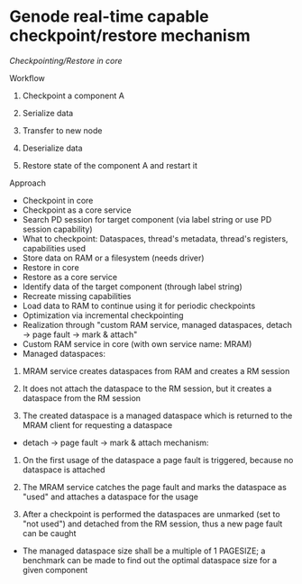 # Genode real-time capable checkpoint/restore mechanism

*Checkpointing/Restore in core*

Workflow

1. Checkpoint a component A

2. Serialize data

3. Transfer to new node

4. Deserialize data

5. Restore state of the component A and restart it


Approach
* Checkpoint in core
 * Checkpoint as a core service
 * Search PD session for target component (via label string or use PD session capability)
 * What to checkpoint: Dataspaces, thread's metadata, thread's registers, capabilities used
 * Store data on RAM or a filesystem (needs driver)
* Restore in core
 * Restore as a core service
 * Identify data of the target component (through label string)
 * Recreate missing capabilities
 * Load data to RAM to continue using it for periodic checkpoints
* Optimization via incremental checkpointing
 * Realization through "custom RAM service, managed dataspaces, detach -> page fault -> mark & attach"
 * Custom RAM service in core (with own service name: MRAM)
 * Managed dataspaces: 

1. MRAM service creates dataspaces from RAM and creates a RM session

2. It does not attach the dataspace to the RM session, but it creates a dataspace from the RM session

3. The created dataspace is a managed dataspace which is returned to the MRAM client for requesting a dataspace

 * detach -> page fault -> mark & attach mechanism:

1. On the first usage of the dataspace a page fault is triggered, because no dataspace is attached

2. The MRAM service catches the page fault and marks the dataspace as "used" and attaches a dataspace for the usage

3. After a checkpoint is performed the dataspaces are unmarked (set to "not used") and detached from the RM session, thus a new page fault can be caught

 * The managed dataspace size shall be a multiple of 1 PAGESIZE; a benchmark can be made to find out the optimal dataspace size for a given component